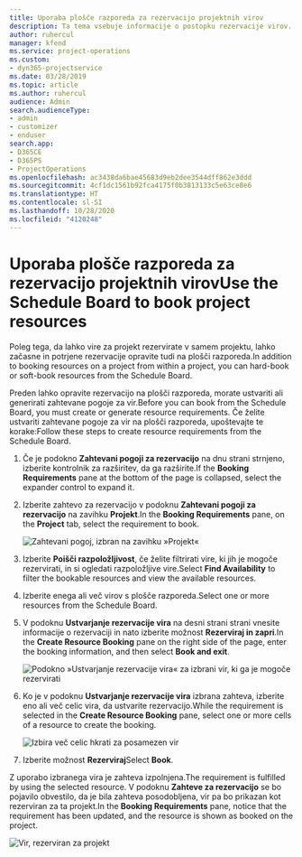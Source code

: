 ```yaml
---
title: Uporaba plošče razporeda za rezervacijo projektnih virov
description: Ta tema vsebuje informacije o postopku rezervacije virov.
author: ruhercul
manager: kfend
ms.service: project-operations
ms.custom:
- dyn365-projectservice
ms.date: 03/28/2019
ms.topic: article
ms.author: ruhercul
audience: Admin
search.audienceType:
- admin
- customizer
- enduser
search.app:
- D365CE
- D365PS
- ProjectOperations
ms.openlocfilehash: ac3438da6bae45683d9eb2dee3544dff862e3ddd
ms.sourcegitcommit: 4cf1dc1561b92fca4175f0b3813133c5e63ce8e6
ms.translationtype: HT
ms.contentlocale: sl-SI
ms.lasthandoff: 10/28/2020
ms.locfileid: "4120248"
---
```

# <a name="use-the-schedule-board-to-book-project-resources"></a><span data-ttu-id="3ff93-103">Uporaba plošče razporeda za rezervacijo projektnih virov</span><span class="sxs-lookup"><span data-stu-id="3ff93-103">Use the Schedule Board to book project resources</span></span>

<span data-ttu-id="3ff93-104">Poleg tega, da lahko vire za projekt rezervirate v samem projektu, lahko začasne in potrjene rezervacije opravite tudi na plošči razporeda.</span><span class="sxs-lookup"><span data-stu-id="3ff93-104">In addition to booking resources on a project from within a project, you can hard-book or soft-book resources from the Schedule Board.</span></span>

<span data-ttu-id="3ff93-105">Preden lahko opravite rezervacijo na plošči razporeda, morate ustvariti ali generirati zahtevane pogoje za vir.</span><span class="sxs-lookup"><span data-stu-id="3ff93-105">Before you can book from the Schedule Board, you must create or generate resource requirements.</span></span> <span data-ttu-id="3ff93-106">Če želite ustvariti zahtevane pogoje za vir na plošči razporeda, upoštevajte te korake:</span><span class="sxs-lookup"><span data-stu-id="3ff93-106">Follow these steps to create resource requirements from the Schedule Board.</span></span>

1. <span data-ttu-id="3ff93-107">Če je podokno **Zahtevani pogoji za rezervacijo** na dnu strani strnjeno, izberite kontrolnik za razširitev, da ga razširite.</span><span class="sxs-lookup"><span data-stu-id="3ff93-107">If the **Booking Requirements** pane at the bottom of the page is collapsed, select the expander control to expand it.</span></span>
2. <span data-ttu-id="3ff93-108">Izberite zahtevo za rezervacijo v podoknu **Zahtevani pogoji za rezervacijo** na zavihku **Projekt**.</span><span class="sxs-lookup"><span data-stu-id="3ff93-108">In the **Booking Requirements** pane, on the **Project** tab, select the requirement to book.</span></span>

    ![Zahtevani pogoj, izbran na zavihku »Projekt«](media/Resource-Management-image73.png)

3. <span data-ttu-id="3ff93-110">Izberite **Poišči razpoložljivost**, če želite filtrirati vire, ki jih je mogoče rezervirati, in si ogledati razpoložljive vire.</span><span class="sxs-lookup"><span data-stu-id="3ff93-110">Select **Find Availability** to filter the bookable resources and view the available resources.</span></span> 
4. <span data-ttu-id="3ff93-111">Izberite enega ali več virov s plošče razporeda.</span><span class="sxs-lookup"><span data-stu-id="3ff93-111">Select one or more resources from the Schedule Board.</span></span> 
5. <span data-ttu-id="3ff93-112">V podoknu **Ustvarjanje rezervacije vira** na desni strani strani vnesite informacije o rezervaciji in nato izberite možnost **Rezerviraj in zapri**.</span><span class="sxs-lookup"><span data-stu-id="3ff93-112">In the **Create Resource Booking** pane on the right side of the page, enter the booking information, and then select **Book and exit**.</span></span>

    ![Podokno »Ustvarjanje rezervacije vira« za izbrani vir, ki ga je mogoče rezervirati](media/Resource-Management-image74.png)

6. <span data-ttu-id="3ff93-114">Ko je v podoknu **Ustvarjanje rezervacije vira** izbrana zahteva, izberite eno ali več celic vira, da ustvarite rezervacijo.</span><span class="sxs-lookup"><span data-stu-id="3ff93-114">While the requirement is selected in the **Create Resource Booking** pane, select one or more cells of a resource to create the booking.</span></span>

    ![Izbira več celic hkrati za posamezen vir](media/Resource-Management-image75.png)

7. <span data-ttu-id="3ff93-116">Izberite možnost **Rezerviraj**</span><span class="sxs-lookup"><span data-stu-id="3ff93-116">Select **Book**.</span></span>

<span data-ttu-id="3ff93-117">Z uporabo izbranega vira je zahteva izpolnjena.</span><span class="sxs-lookup"><span data-stu-id="3ff93-117">The requirement is fulfilled by using the selected resource.</span></span> <span data-ttu-id="3ff93-118">V podoknu **Zahteve za rezervacijo** se bo pojavilo obvestilo, da je bila zahteva posodobljena, vir pa bo prikazan kot rezerviran za ta projekt.</span><span class="sxs-lookup"><span data-stu-id="3ff93-118">In the **Booking Requirements** pane, notice that the requirement has been updated, and the resource is shown as booked on the project.</span></span>

![Vir, rezerviran za projekt](media/Resource-Management-image76.png)
